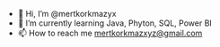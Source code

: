 - 👋 Hi, I’m @mertkorkmazyx
- 🌱 I’m currently learning Java, Phyton, SQL, Power BI
- 📫 How to reach me mertkorkmazxyz@gmail.com

<!---
mertkorkmazyx/mertkorkmazyx is a ✨ special ✨ repository because its `README.md` (this file) appears on your GitHub profile.
You can click the Preview link to take a look at your changes.
--->
